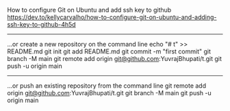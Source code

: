 How to configure Git on Ubuntu and add ssh key to github
https://dev.to/kellycarvalho/how-to-configure-git-on-ubuntu-and-adding-ssh-key-to-github-4h5d

---------------------------------------------------------------------------------------------
…or create a new repository on the command line
echo "# t" >> README.md
git init
git add README.md
git commit -m "first commit"
git branch -M main
git remote add origin git@github.com:YuvrajBhupati/t.git
git push -u origin main

--------------------------------------------------------------------------------------------
…or push an existing repository from the command line
git remote add origin git@github.com:YuvrajBhupati/t.git
git branch -M main
git push -u origin main
